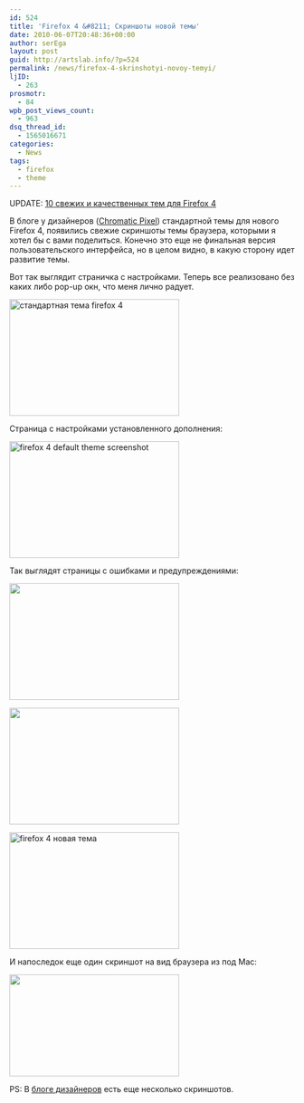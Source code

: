 ```yaml
---
id: 524
title: 'Firefox 4 &#8211; Скриншоты новой темы'
date: 2010-06-07T20:48:36+00:00
author: serEga
layout: post
guid: http://artslab.info/?p=524
permalink: /news/firefox-4-skrinshotyi-novoy-temyi/
ljID:
  - 263
prosmotr:
  - 84
wpb_post_views_count:
  - 963
dsq_thread_id:
  - 1565016671
categories:
  - News
tags:
  - firefox
  - theme
---
```

UPDATE: [10 свежих и качественных тем для Firefox 4](http://artslab.info/2011/03/temy-dlya-firefox-4-10-tem/)

В блоге у дизайнеров ([Chromatic Pixel](http://blog.stephenhorlander.com/2010/06/01/in-content-ui-visual-unification/)) стандартной темы для нового Firefox 4, появились свежие скриншоты темы браузера, которыми я хотел бы с вами поделиться. Конечно это еще не финальная версия пользовательского интерфейса, но в целом видно, в какую сторону идет развитие темы.

Вот так выглядит страничка с настройками. Теперь все реализовано без каких либо pop-up окн, что меня лично радует.

[<img class="aligncenter size-medium wp-image-525" title="prefs1" src="http://artslab.info/wp-content/uploads/prefs1-300x206.jpg" alt="стандартная тема firefox 4" width="300" height="206" srcset="http://googledrive.com/host/0B9lHVSSSdxdxd0hjdUdmRzY3Tjg/prefs1-300x206.jpg 300w, http://googledrive.com/host/0B9lHVSSSdxdxd0hjdUdmRzY3Tjg/prefs1.jpg 950w" sizes="(max-width: 300px) 100vw, 300px" />](http://artslab.info/wp-content/uploads/prefs1.jpg)

<!--more-->



Страница с настройками установленного дополнения:

[<img class="aligncenter size-medium wp-image-526" title="win7-extension-isolated" src="http://artslab.info/wp-content/uploads/win7-extension-isolated-300x206.jpg" alt="firefox 4 default theme screenshot" width="300" height="206" srcset="http://googledrive.com/host/0B9lHVSSSdxdxd0hjdUdmRzY3Tjg/win7-extension-isolated-300x206.jpg 300w, http://googledrive.com/host/0B9lHVSSSdxdxd0hjdUdmRzY3Tjg/win7-extension-isolated.jpg 950w" sizes="(max-width: 300px) 100vw, 300px" />](http://artslab.info/wp-content/uploads/win7-extension-isolated.jpg)

Так выглядят страницы с ошибками и предупреждениями:

[<img class="aligncenter size-medium wp-image-527" title="win7-neterror" src="http://artslab.info/wp-content/uploads/win7-neterror-300x206.jpg" alt="" width="300" height="206" srcset="http://googledrive.com/host/0B9lHVSSSdxdxd0hjdUdmRzY3Tjg/win7-neterror-300x206.jpg 300w, http://googledrive.com/host/0B9lHVSSSdxdxd0hjdUdmRzY3Tjg/win7-neterror.jpg 950w" sizes="(max-width: 300px) 100vw, 300px" />](http://artslab.info/wp-content/uploads/win7-neterror.jpg)

[<img class="aligncenter size-medium wp-image-528" title="win7-phishing" src="http://artslab.info/wp-content/uploads/win7-phishing-300x206.jpg" alt="" width="300" height="206" srcset="http://googledrive.com/host/0B9lHVSSSdxdxd0hjdUdmRzY3Tjg/win7-phishing-300x206.jpg 300w, http://googledrive.com/host/0B9lHVSSSdxdxd0hjdUdmRzY3Tjg/win7-phishing.jpg 950w" sizes="(max-width: 300px) 100vw, 300px" />](http://artslab.info/wp-content/uploads/win7-phishing.jpg)

[<img src="http://artslab.info/wp-content/uploads/win7-session-restore-300x206.jpg" alt="firefox 4 новая тема" title="win7-session-restore" width="300" height="206" class="aligncenter size-medium wp-image-530" />](http://artslab.info/wp-content/uploads/win7-session-restore.jpg)

И напоследок еще один скриншот на вид браузера из под Mac:

[<img class="aligncenter size-medium wp-image-529" title="mac-preferences-base" src="http://artslab.info/wp-content/uploads/mac-preferences-base-300x180.jpg" alt="" width="300" height="180" srcset="http://googledrive.com/host/0B9lHVSSSdxdxd0hjdUdmRzY3Tjg/mac-preferences-base-300x180.jpg 300w, http://googledrive.com/host/0B9lHVSSSdxdxd0hjdUdmRzY3Tjg/mac-preferences-base.jpg 1000w" sizes="(max-width: 300px) 100vw, 300px" />](http://artslab.info/wp-content/uploads/mac-preferences-base.jpg)

PS: В <a href="http://blog.stephenhorlander.com/2010/06/01/in-content-ui-visual-unification/" target="_blank">блоге дизайнеров</a> есть еще несколько скриншотов.